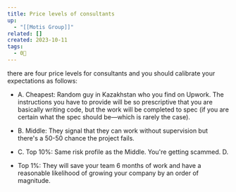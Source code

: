```yaml
---
title: Price levels of consultants
up:
  - "[[Motis Group]]"
related: []
created: 2023-10-11
tags:
  - 0🌲
---
```

there are four price levels for consultants and you should calibrate your expectations as follows: 

- A. Cheapest: Random guy in Kazakhstan who you find on Upwork. The instructions you have to provide will be so prescriptive that you are basically writing code, but the work will be completed to spec (if you are certain what the spec should be—which is rarely the case). 

- B. Middle: They signal that they can work without supervision but there's a 50-50 chance the project fails. 

- C. Top 10%: Same risk profile as the Middle. You're getting scammed. D. 

- Top 1%: They will save your team 6 months of work and have a reasonable likelihood of growing your company by an order of magnitude.